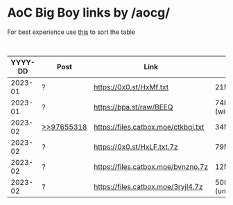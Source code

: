 # AoC Big Boy links by /aocg/

For best experience use [this](https://github.com/Mottie/GitHub-userscripts/wiki/GitHub-sort-content) to sort the table

<br>
<table>
  <thead>
    <tr>
      <th>YYYY-DD</th>
      <th>Post</th>
      <th>Link</th>
      <th>Size</th>
    </tr>
  </thead>

  <tbody>
    <tr>
      <td>2023-01</td>
      <td>?</td>
      <td><a href="https://0x0.st/HxMf.txt">https://0x0.st/HxMf.txt</a></td>
      <td>21M</td>
    </tr>
    <tr>
      <td>2023-01</td>
      <td>?</td>
      <td><a href="https://bpa.st/raw/BEEQ">https://bpa.st/raw/BEEQ</a></td>
      <td>74K (wiiiiide)</td>
    </tr>
    <tr>
      <td>2023-02</td>
      <td><a href="https://boards.4channel.org/g/thread/97654751#p97655318">>>97655318</a></td>
      <td><a href="https://files.catbox.moe/ctkbqj.txt">https://files.catbox.moe/ctkbqj.txt</a></td>
      <td>34M</td>
    </tr>
    <tr>
      <td>2023-02</td>
      <td>?</td>
      <td><a href="https://0x0.st/HxLF.txt.7z">https://0x0.st/HxLF.txt.7z</a></td>
      <td>79M</td>
    </tr>
    <tr>
      <td>2023-02</td>
      <td>?</td>
      <td><a href="https://files.catbox.moe/bvnzno.7z">https://files.catbox.moe/bvnzno.7z</a></td>
      <td>12M</td>
    </tr>
    <tr>
      <td>2023-02</td>
      <td>?</td>
      <td><a href="https://files.catbox.moe/3ryjl4.7z">https://files.catbox.moe/3ryjl4.7z</a></td>
      <td>500M (unpacked)</td>
    </tr>
  </tbody>
</table>


